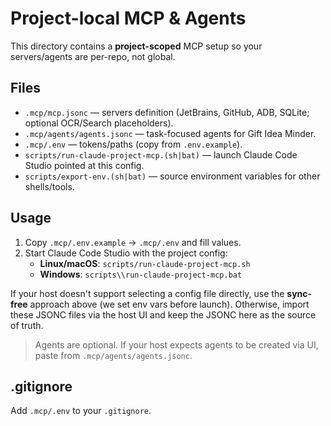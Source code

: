 # Project-local MCP & Agents

This directory contains a **project-scoped** MCP setup so your servers/agents are per-repo, not global.

## Files
- `.mcp/mcp.jsonc` — servers definition (JetBrains, GitHub, ADB, SQLite; optional OCR/Search placeholders).
- `.mcp/agents/agents.jsonc` — task-focused agents for Gift Idea Minder.
- `.mcp/.env` — tokens/paths (copy from `.env.example`).
- `scripts/run-claude-project-mcp.(sh|bat)` — launch Claude Code Studio pointed at this config.
- `scripts/export-env.(sh|bat)` — source environment variables for other shells/tools.

## Usage

1. Copy `.mcp/.env.example` → `.mcp/.env` and fill values.
2. Start Claude Code Studio with the project config:
   - **Linux/macOS**: `scripts/run-claude-project-mcp.sh`
   - **Windows**: `scripts\\run-claude-project-mcp.bat`

If your host doesn't support selecting a config file directly, use the **sync-free** approach above (we set env vars before launch). Otherwise, import these JSONC files via the host UI and keep the JSONC here as the source of truth.

> Agents are optional. If your host expects agents to be created via UI, paste from `.mcp/agents/agents.jsonc`.

## .gitignore
Add `.mcp/.env` to your `.gitignore`.